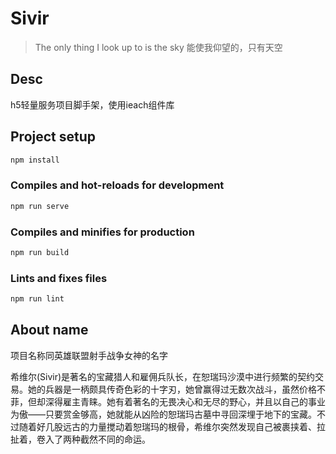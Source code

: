 # Sivir

> The only thing I look up to is the sky
> 能使我仰望的，只有天空

## Desc

h5轻量服务项目脚手架，使用ieach组件库

## Project setup

```js
npm install
```

### Compiles and hot-reloads for development

```js
npm run serve
```

### Compiles and minifies for production

```js
npm run build
```

### Lints and fixes files

```js
npm run lint
```

## About name

项目名称同英雄联盟射手战争女神的名字

希维尔(Sivir)是著名的宝藏猎人和雇佣兵队长，在恕瑞玛沙漠中进行频繁的契约交易。她的兵器是一柄颇具传奇色彩的十字刃，她曾赢得过无数次战斗，虽然价格不菲，但却深得雇主青睐。她有着著名的无畏决心和无尽的野心，并且以自己的事业为傲——只要赏金够高，她就能从凶险的恕瑞玛古墓中寻回深埋于地下的宝藏。不过随着好几股远古的力量搅动着恕瑞玛的根骨，希维尔突然发现自己被裹挟着、拉扯着，卷入了两种截然不同的命运。
